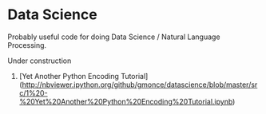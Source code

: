 Data Science
============

Probably useful code for doing Data Science / Natural Language Processing.

Under construction

1. [Yet Another Python Encoding Tutorial] (http://nbviewer.ipython.org/github/gmonce/datascience/blob/master/src/1%20-%20Yet%20Another%20Python%20Encoding%20Tutorial.ipynb)
